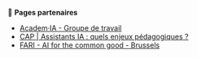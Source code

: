 
📌 **Pages partenaires**

- [Academ·IA - Groupe de travail](https://portail.ulb.be/fr/informatique/academ-ia-groupe-de-travail)
- [CAP | Assistants IA : quels enjeux pédagogiques ?](https://uv.ulb.ac.be/course/view.php?id=111621)
- [FARI - AI for the common good - Brussels](https://www.fari.brussels/fr/calendrier)


